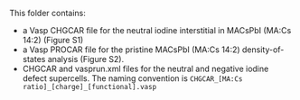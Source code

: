 This folder contains:
- a Vasp CHGCAR file for the neutral iodine interstitial in MACsPbI (MA:Cs 14:2) (Figure S1)
- a Vasp PROCAR file for the pristine MACsPbI (MA:Cs 14:2) density-of-states analysis (Figure S2).
- CHGCAR and vasprun.xml files for the neutral and negative iodine defect supercells. The naming convention is `CHGCAR_[MA:Cs ratio]_[charge]_[functional].vasp`

